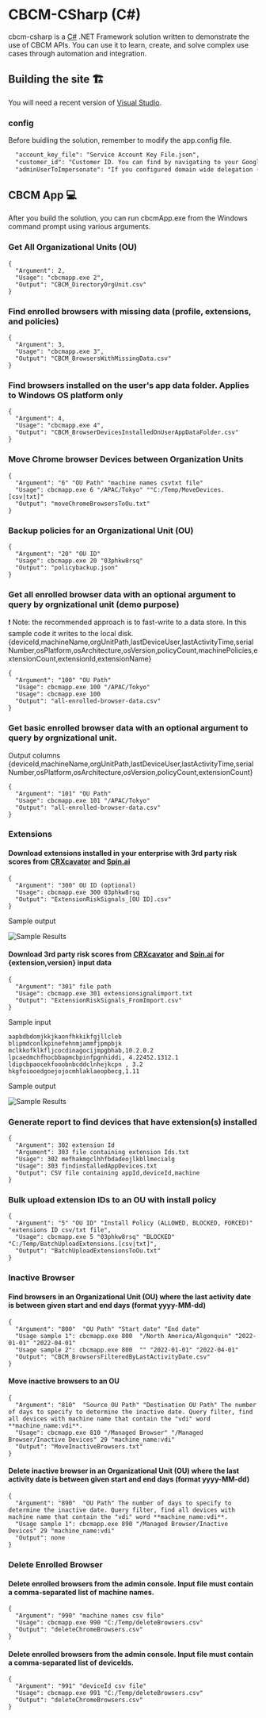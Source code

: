 # CBCM-CSharp (C#)
cbcm-csharp is a [C#](https://docs.microsoft.com/en-us/dotnet/csharp/) .NET Framework solution written to demonstrate the use of CBCM APIs.  You can use it to learn, create, and solve complex use cases through automation and integration.

## Building the site :building_construction:
You will need a recent version of [Visual Studio](https://visualstudio.microsoft.com/).

### config
Before buidling the solution, remember to modify the app.config file.
```xml
  "account_key_file": "Service Account Key File.json",
  "customer_id": "Customer ID. You can find by navigating to your Google Admin Console instance > Account > Account Settings.",
  "adminUserToImpersonate": "If you configured domain wide delegation (DwD), then you will have to provide admin/delegated admin account name."
```

## CBCM App :computer:
After you build the solution, you can run cbcmApp.exe from the Windows command prompt using various arguments.

### Get All Organizational Units (OU)
```
{
  "Argument": 2,
  "Usage": "cbcmapp.exe 2",
  "Output": "CBCM_DirectoryOrgUnit.csv"
}
```
### Find enrolled browsers with missing data (profile, extensions, and policies)
```
{
  "Argument": 3,
  "Usage": "cbcmapp.exe 3",
  "Output": "CBCM_BrowsersWithMissingData.csv"
}
```
### Find browsers installed on the user's app data folder. Applies to Windows OS platform only
```
{
  "Argument": 4,
  "Usage": "cbcmapp.exe 4",
  "Output": "CBCM_BrowserDevicesInstalledOnUserAppDataFolder.csv"
}
```

### Move Chrome browser Devices between Organization Units
```
{
  "Argument": "6" "OU Path" "machine names csvtxt file"
  "Usage": cbcmapp.exe 6 "/APAC/Tokyo" ""C:/Temp/MoveDevices.[csv|txt]"
  "Output": "moveChromeBrowsersToOu.txt"
}
```
### Backup policies for an Organizational Unit (OU)
```
{
  "Argument": "20" "OU ID"
  "Usage": cbcmapp.exe 20 "03phkw8rsq"
  "Output": "policybackup.json"
}
```
### Get all enrolled browser data with an optional argument to query by orgnizational unit (demo purpose)
:exclamation: Note: the recommended approach  is to fast-write to a data store. In this sample code it writes to the local disk.
{deviceId,machineName,orgUnitPath,lastDeviceUser,lastActivityTime,serialNumber,osPlatform,osArchitecture,osVersion,policyCount,machinePolicies,extensionCount,extensionId,extensionName}
```
{
  "Argument": "100" "OU Path"
  "Usage": cbcmapp.exe 100 "/APAC/Tokyo"
  "Usage": cbcmapp.exe 100
  "Output": "all-enrolled-browser-data.csv"
}
```
### Get basic enrolled browser data with an optional argument to query by orgnizational unit. 
Output columns {deviceId,machineName,orgUnitPath,lastDeviceUser,lastActivityTime,serialNumber,osPlatform,osArchitecture,osVersion,policyCount,extensionCount}
```
{
  "Argument": "101" "OU Path"
  "Usage": cbcmapp.exe 101 "/APAC/Tokyo"
  "Output": "all-enrolled-browser-data.csv"
}
```

### Extensions
#### Download extensions installed in your enterprise with 3rd party risk scores from [CRXcavator](https://crxcavator.io/) and [Spin.ai](https://spin.ai/platform/google-workspace/apps-security/)
```
{
  "Argument": "300" OU ID (optional)
  "Usage": cbcmapp.exe 300 03phkw8rsq
  "Output": "ExtensionRiskSignals_[OU ID].csv"
}
```
Sample output

![Sample Results](../../../blob/main/docs/ExtensionRiskSignals_FromOU.PNG)

#### Download  3rd party risk scores from [CRXcavator](https://crxcavator.io/) and [Spin.ai](https://spin.ai/platform/google-workspace/apps-security/) for {extension,version} input data
```
{
  "Argument": "301" file path
  "Usage": cbcmapp.exe 301 extensionsignalimport.txt
  "Output": "ExtensionRiskSignals_FromImport.csv"
}
```
Sample input
```
aapbdbdomjkkjkaonfhkkikfgjllcleb
blipmdconlkpinefehnmjammfjpmpbjk
mclkkofklkfljcocdinagocijmpgbhab,10.2.0.2
lpcaedmchfhocbbapmcbpinfpgnhiddi, 4.22452.1312.1
ldipcbpaocekfooobnbcddclnhejkcpn , 3.2
hkgfoiooedgoejojocmhlaklaeopbecg,1.11
```
Sample output

![Sample Results](../../../blob/main/docs/ExtensionRiskSignals_FromImport.PNG)

### Generate report to find devices that have extension(s) installed
```
{
  "Argument": 302 extension Id
  "Argument": 303 file containing extension Ids.txt
  "Usage": 302 mefhakmgclhhfbdadeojlkbllmecialg
  "Usage": 303 findinstalledAppDevices.txt
  "Output": CSV file containing appId,deviceId,machine
}
```

### Bulk upload extension IDs to an OU with install policy
```
{
  "Argument": "5" "OU ID" "Install Policy (ALLOWED, BLOCKED, FORCED)" "extensions ID csv/txt file",
  "Usage": cbcmapp.exe 5 "03phkw8rsq" "BLOCKED" "C:/Temp/BatchUploadExtensions.[csv|txt]",
  "Output": "BatchUploadExtensionsToOu.txt"
}
```

### Inactive Browser
#### Find browsers in an Organizational Unit (OU) where the last activity date is between given start and end days (format yyyy-MM-dd)
```
{
  "Argument": "800"  "OU Path" "Start date" "End date"
  "Usage sample 1": cbcmapp.exe 800  "/North America/Algonquin" "2022-01-01" "2022-04-01"
  "Usage sample 2": cbcmapp.exe 800  "" "2022-01-01" "2022-04-01"
  "Output": "CBCM_BrowsersFilteredByLastActivityDate.csv"
}
```
#### Move inactive browsers to an OU
```
{
  "Argument": "810"  "Source OU Path" "Destination OU Path" The number of days to specify to determine the inactive date. Query filter, find all devices with machine name that contain the "vdi" word **machine_name:vdi**.
  "Usage": cbcmapp.exe 810 "/Managed Browser" "/Managed Browser/Inactive Devices" 29 "machine_name:vdi"
  "Output": "MoveInactiveBrowsers.txt"
}
```
#### Delete inactive browser in an Organizational Unit (OU) where the last activity date is between given start and end days (format yyyy-MM-dd)
```
{
  "Argument": "890"  "OU Path" The number of days to specify to determine the inactive date. Query filter, find all devices with machine name that contain the "vdi" word **machine_name:vdi**.
  "Usage sample 1": cbcmapp.exe 890 "/Managed Browser/Inactive Devices" 29 "machine_name:vdi"
  "Output": none
}
```
### Delete Enrolled Browser
#### Delete enrolled browsers from the admin console. Input file must contain a comma-separated list of machine names.
```
{
  "Argument": "990" "machine names csv file"
  "Usage": cbcmapp.exe 990 "C:/Temp/deleteBrowsers.csv"
  "Output": "deleteChromeBrowsers.csv"
}
```
#### Delete enrolled browsers from the admin console. Input file must contain a comma-separated list of deviceIds.
```
{
  "Argument": "991" "deviceId csv file"
  "Usage": cbcmapp.exe 991 "C:/Temp/deleteBrowsers.csv"
  "Output": "deleteChromeBrowsers.csv"
}
```

